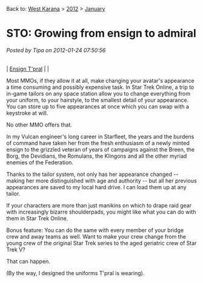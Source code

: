 Back to: [West Karana](/posts/westkarana.md) > [2012](/posts/2012/westkarana.md) > [January](./westkarana.md)
# STO: Growing from ensign to admiral

*Posted by Tipa on 2012-01-24 07:50:56*



|  |  |
| --- | --- |
| 
[Ensign T'pral](../../../uploads/2012/01/GameClient-2012-01-24-07-32-07-26.jpg) | 
 |



Most MMOs, if they allow it at all, make changing your avatar's appearance a time consuming and possibly expensive task. In Star Trek Online, a trip to in-game tailors on any space station allow you to change everything from your uniform, to your hairstyle, to the smallest detail of your appearance. You can store up to five appearances at once which you can swap with a keystroke at will.

No other MMO offers that.

In my Vulcan engineer's long career in Starfleet, the years and the burdens of command have taken her from the fresh enthusiasm of a newly minted ensign to the grizzled veteran of years of campaigns against the Breen, the Borg, the Devidians, the Romulans, the Klingons and all the other myriad enemies of the Federation.

Thanks to the tailor system, not only has her appearance changed -- making her more distinguished with age and authority -- but all her previous appearances are saved to my local hard drive. I can load them up at any tailor.

If your characters are more than just manikins on which to drape raid gear with increasingly bizarre shoulderpads, you might like what you can do with them in Star Trek Online.

Bonus feature: You can do the same with every member of your bridge crew and away teams as well. Want to make your crew change from the young crew of the original Star Trek series to the aged geriatric crew of Star Trek V?

That can happen.

(By the way, I designed the uniforms T'pral is wearing).

